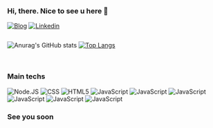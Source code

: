 ### Hi, there. Nice to see u here 🧔

[![Blog](https://img.shields.io/website?label=MatheusAriza.com&style=for-the-badge&url=https://matheusariza.com/)](https://matheusariza.com)
[![Linkedin](https://img.shields.io/badge/LinkedIn-0077B5?style=for-the-badge&logo=linkedin&logoColor=white)](https://www.linkedin.com/in/matheusariza25/)

<div style="display: flex;">

![Anurag's GitHub stats](https://github-readme-stats.vercel.app/api?username=Ariza25&show_icons=true&theme=dracula)
[![Top Langs](https://github-readme-stats.vercel.app/api/top-langs/?username=Ariza25&show_icons=true&theme=dracula)](https://github.com/Ariza25?tab=repositories)

</div><br/>

### Main techs
<div style="display: inline-block">
    <img  alt="Node.JS" src="https://img.shields.io/badge/Node.js-43853D?style=for-the-badge&logo=node.js&logoColor=white/">
    <img  alt="CSS" src="https://img.shields.io/badge/CSS3-1572B6?style=for-the-badge&logo=css3&logoColor=white">
    <img  alt="HTML5" src="https://img.shields.io/badge/HTML5-E34F26?style=for-the-badge&logo=html5&logoColor=white"/>
    <img  alt="JavaScript" src="https://img.shields.io/badge/JavaScript-F7DF1E?style=for-the-badge&logo=javascript&logoColor=black">
    <img  alt="JavaScript" src="https://img.shields.io/badge/TypeScript-007ACC?style=for-the-badge&logo=typescript&logoColor=white">
    <img  alt="JavaScript" src="https://img.shields.io/badge/React-20232A?style=for-the-badge&logo=react&logoColor=61DAFB">
    <img  alt="JavaScript" src="https://img.shields.io/badge/Bootstrap-563D7C?style=for-the-badge&logo=bootstrap&logoColor=white">
    <img  alt="JavaScript" src="https://img.shields.io/badge/MongoDB-4EA94B?style=for-the-badge&logo=mongodb&logoColor=white">
    <img  alt="JavaScript" src="https://img.shields.io/badge/MySQL-00000F?style=for-the-badge&logo=mysql&logoColor=white">
    
    
</div><br/>



### See you soon
